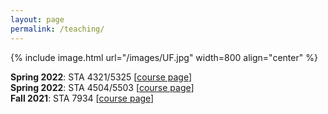 ```yaml
---
layout: page
permalink: /teaching/
---
```

{% include image.html url="/images/UF.jpg" width=800 align="center" %}

**Spring 2022**: STA 4321/5325 [[course page](/S22_STA4321)]  
**Spring 2022**: STA 4504/5503 [[course page](/S22_STA4504)]   
**Fall 2021**: STA 7934 [[course page](/F21_STA7934)]  